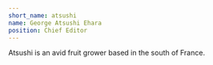 ```yaml
---
short_name: atsushi
name: George Atsushi Ehara
position: Chief Editor
---
```

Atsushi is an avid fruit grower based in the south of France.